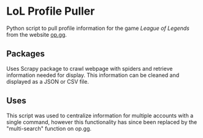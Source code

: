 # LoL Profile Puller
Python script to pull profile information for the game *League of Legends* from the website [op.gg](https://www.op.gg/).

## Packages
Uses Scrapy package to crawl webpage with spiders and retrieve information needed for display. This information can be cleaned and displayed as a JSON or CSV file.

## Uses
This script was used to centralize information for multiple accounts with a single command, however this functionality has since been replaced by the "multi-search" function on op.gg.
